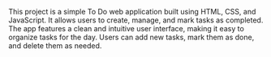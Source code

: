 This project is a simple To Do web application built using HTML, CSS, and JavaScript. It allows users to create, manage, and mark tasks as completed. The app features a clean and intuitive user interface, making it easy to organize tasks for the day. Users can add new tasks, mark them as done, and delete them as needed.
